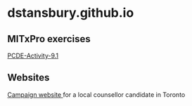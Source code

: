 # dstansbury.github.io
## MITxPro exercises
<a href="https://github.com/dstansbury/PCDE-Activity-9.1"> PCDE-Activity-9.1</a>

## Websites
<a href="https://github.com/dstansbury/aly-campaign-site"> Campaign website </a> for a local counsellor candidate in Toronto

